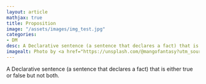 ```yaml
---
layout: article
mathjax: true
title: Proposition
image: "/assets/images/img_test.jpg"
categories:
- DM
desc: A Declarative sentence (a sentence that declares a fact) that is either true or false but not both. 
imagealt: Photo by <a href="https://unsplash.com/@mangofantasy?utm_source=unsplash&utm_medium=referral&utm_content=creditCopyText">Tim Johnson</a> on <a href="https://unsplash.com/s/photos/logic?utm_source=unsplash&utm_medium=referral&utm_content=creditCopyText">Unsplash</a>
---
```

A Declarative sentence (a sentence that declares a fact) that is either true or false but not both.